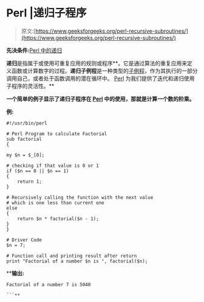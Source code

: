 # Perl |递归子程序

> 原文:[https://www.geeksforgeeks.org/perl-recursive-subroutines/](https://www.geeksforgeeks.org/perl-recursive-subroutines/)

**先决条件:**[Perl 中的递归](https://www.geeksforgeeks.org/recursion-in-perl/)

**递归**是指属于或使用可重复应用的规则或程序**。它是通过算法的重复应用来定义函数或计算数字的过程。**递归子例程**是一种类型的[子例程](https://www.geeksforgeeks.org/perl-subroutines-or-functions/)，作为其执行的一部分调用自己，或者处于函数调用的潜在循环中。 [Perl](https://www.geeksforgeeks.org/introduction-to-perl/) 为我们提供了迭代和递归使用子程序的灵活性。**

**一个简单的例子显示了递归子程序在 [Perl](https://www.geeksforgeeks.org/introduction-to-perl/) 中的使用，那就是计算一个数的阶乘。**

****例:****

```
#!/usr/bin/perl 

# Perl Program to calculate Factorial  
sub factorial
{ 

my $n = $_[0]; 

# checking if that value is 0 or 1 
if ($n == 0 || $n == 1) 
{ 
    return 1; 
} 

# Recursively calling the function with the next value 
# which is one less than current one 
else
{ 
    return $n * factorial($n - 1); 
} 
} 

# Driver Code 
$n = 7; 

# Function call and printing result after return 
print "Factorial of a number $n is ", factorial($n);
```

****输出:**

```
Factorial of a number 7 is 5040

```**